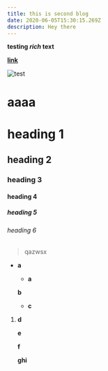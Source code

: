 ```yaml
---
title: this is second blog
date: 2020-06-05T15:30:15.269Z
description: Hey there
---
```

**testing *rich* text**

**[link](http://epiphanyeden.org)**

![test](/img/confirmationsunday-2019.jpg "test")

# aaaa

# heading 1

## heading 2

### heading 3

#### heading 4

##### heading 5

###### heading 6

> qazwsx

* **a**

  * **a**

  **b**

  * **c**

1. **d**

   **e**

   **f**

   **ghi**